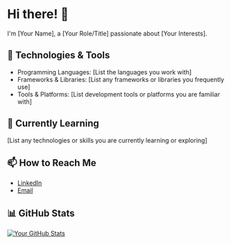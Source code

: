 # Hi there! 👋

I'm [Your Name], a [Your Role/Title] passionate about [Your Interests].

## 🔧 Technologies & Tools

- Programming Languages: [List the languages you work with]
- Frameworks & Libraries: [List any frameworks or libraries you frequently use]
- Tools & Platforms: [List development tools or platforms you are familiar with]

## 🌱 Currently Learning

[List any technologies or skills you are currently learning or exploring]

## 📫 How to Reach Me

- [LinkedIn]([https://example.com](https://www.linkedin.com/in/vladyslav-synhaivskyi-ab043a1a1/))
- [Email](ScvirelVlad@gmail.com)

## 📊 GitHub Stats

[![Your GitHub Stats](https://github-readme-stats.vercel.app/api?username=Scvirel&show_icons=true&count_private=true)](https://github.com/anuraghazra/github-readme-stats)
